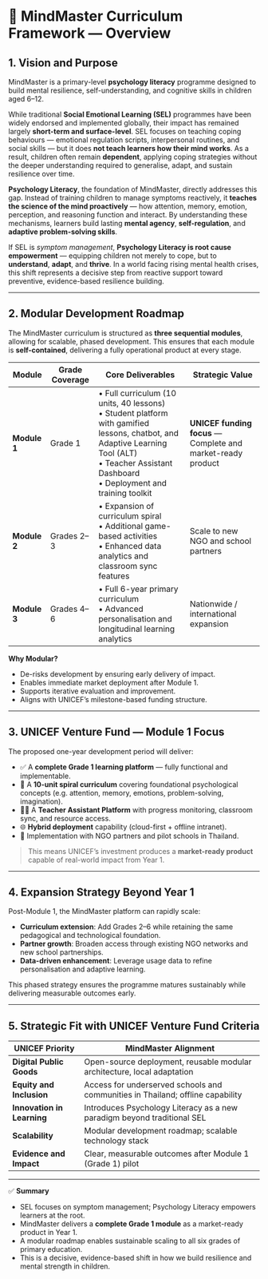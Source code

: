 # 📘 MindMaster Curriculum Framework — Overview

## 1. Vision and Purpose

MindMaster is a primary-level **psychology literacy** programme designed to build mental resilience, self-understanding, and cognitive skills in children aged 6–12.  

While traditional **Social Emotional Learning (SEL)** programmes have been widely endorsed and implemented globally, their impact has remained largely **short-term and surface-level**. SEL focuses on teaching coping behaviours — emotional regulation scripts, interpersonal routines, and social skills — but it does **not teach learners how their mind works**. As a result, children often remain **dependent**, applying coping strategies without the deeper understanding required to generalise, adapt, and sustain resilience over time.

**Psychology Literacy**, the foundation of MindMaster, directly addresses this gap. Instead of training children to manage symptoms reactively, it **teaches the science of the mind proactively** — how attention, memory, emotion, perception, and reasoning function and interact. By understanding these mechanisms, learners build lasting **mental agency**, **self-regulation**, and **adaptive problem-solving skills**.

If SEL is *symptom management*, **Psychology Literacy is root cause empowerment** — equipping children not merely to cope, but to **understand**, **adapt**, and **thrive**. In a world facing rising mental health crises, this shift represents a decisive step from reactive support toward preventive, evidence-based resilience building.

---

## 2. Modular Development Roadmap

The MindMaster curriculum is structured as **three sequential modules**, allowing for scalable, phased development. This ensures that each module is **self-contained**, delivering a fully operational product at every stage.

| Module | Grade Coverage | Core Deliverables | Strategic Value |
|--------|----------------|--------------------|------------------|
| **Module 1** | Grade 1 | • Full curriculum (10 units, 40 lessons)  <br>• Student platform with gamified lessons, chatbot, and Adaptive Learning Tool (ALT) <br>• Teacher Assistant Dashboard <br>• Deployment and training toolkit | **UNICEF funding focus** — Complete and market-ready product |
| **Module 2** | Grades 2–3 | • Expansion of curriculum spiral <br>• Additional game-based activities <br>• Enhanced data analytics and classroom sync features | Scale to new NGO and school partners |
| **Module 3** | Grades 4–6 | • Full 6-year primary curriculum <br>• Advanced personalisation and longitudinal learning analytics | Nationwide / international expansion |

**Why Modular?**  
- De-risks development by ensuring early delivery of impact.  
- Enables immediate market deployment after Module 1.  
- Supports iterative evaluation and improvement.  
- Aligns with UNICEF’s milestone-based funding structure.

---

## 3. UNICEF Venture Fund — Module 1 Focus

The proposed one-year development period will deliver:

- ✅ A **complete Grade 1 learning platform** — fully functional and implementable.  
- 🧠 A **10-unit spiral curriculum** covering foundational psychological concepts (e.g. attention, memory, emotions, problem-solving, imagination).  
- 🧑‍🏫 A **Teacher Assistant Platform** with progress monitoring, classroom sync, and resource access.  
- 🌐 **Hybrid deployment** capability (cloud-first + offline intranet).  
- 🤝 Implementation with NGO partners and pilot schools in Thailand.

> This means UNICEF’s investment produces a **market-ready product** capable of real-world impact from Year 1.

---

## 4. Expansion Strategy Beyond Year 1

Post-Module 1, the MindMaster platform can rapidly scale:

- **Curriculum extension**: Add Grades 2–6 while retaining the same pedagogical and technological foundation.  
- **Partner growth**: Broaden access through existing NGO networks and new school partnerships.  
- **Data-driven enhancement**: Leverage usage data to refine personalisation and adaptive learning.

This phased strategy ensures the programme matures sustainably while delivering measurable outcomes early.

---

## 5. Strategic Fit with UNICEF Venture Fund Criteria

| UNICEF Priority | MindMaster Alignment |
|-----------------|-----------------------|
| **Digital Public Goods** | Open-source deployment, reusable modular architecture, local adaptation |
| **Equity and Inclusion** | Access for underserved schools and communities in Thailand; offline capability |
| **Innovation in Learning** | Introduces Psychology Literacy as a new paradigm beyond traditional SEL |
| **Scalability** | Modular development roadmap; scalable technology stack |
| **Evidence and Impact** | Clear, measurable outcomes after Module 1 (Grade 1) pilot |

---

✅ **Summary**  
- SEL focuses on symptom management; Psychology Literacy empowers learners at the root.  
- MindMaster delivers a **complete Grade 1 module** as a market-ready product in Year 1.  
- A modular roadmap enables sustainable scaling to all six grades of primary education.  
- This is a decisive, evidence-based shift in how we build resilience and mental strength in children.
